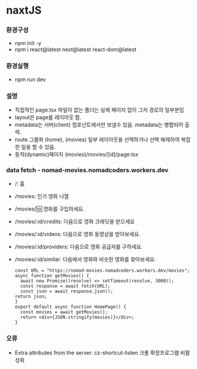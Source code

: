 # naxtJS

### 환경구성

- npm init -y
- npm i react@latest next@latest react-dom@latest

### 환경실행

- npm run dev

### 설명

- 직접적인 page.tsx 파일이 없는 폴더는 실제 페이지 없이 그저 경로의 일부분임
- layout은 page를 레이아웃 함.
- metadata는 서버(client) 컴포넌트에서만 보낼수 있음. metadata는 병합되어 출력.
- route 그룹화 (home), (movies) 일부 레이아웃을 선택하거나 선택 해제하여 복잡한 일을 할 수 있음.
- 동적(dynamic)페이지 (movies)/movies/[id]/page.tsx

### data fetch - nomad-movies.nomadcoders.workers.dev

- /: 홈
- /movies: 인기 영화 나열
- /movies/:id: 영화를 구입하세요.
- /movies/:id/credits: 다음으로 영화 크레딧을 받으세요
- /movies/:id/videos: 다음으로 영화 동영상을 받아보세요.
- /movies/:id/providers: 다음으로 영화 공급자를 구하세요.
- /movies/:id/similar: 다음에서 영화와 비슷한 영화를 찾아보세요.

  ```
  const URL = "https://nomad-movies.nomadcoders.workers.dev/movies";
  async function getMovies() {
    await new Promise((resolve) => setTimeout(resolve, 3000));
    const response = await fetch(URL);
    const json = await response.json();
  return json;
  }
  export default async function HomePage() {
    const movies = await getMovies();
    return <div>{JSON.stringify(movies)}</div>;
  }
  ```

### 오류

- Extra attributes from the server: cz-shortcut-listen
  크롬 확장프로그램 비활성화
